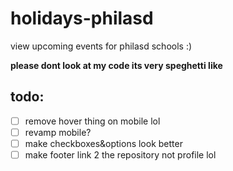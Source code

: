 # holidays-philasd

view upcoming events for philasd schools :)

**please dont look at my code its very speghetti like**

## todo:
 - [ ] remove hover thing on mobile lol
 - [ ] revamp mobile?
 - [ ] make checkboxes&options look better
 - [ ] make footer link 2 the repository not profile lol
